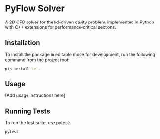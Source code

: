 # PyFlow Solver

A 2D CFD solver for the lid-driven cavity problem, implemented in Python with C++ extensions for performance-critical sections.

## Installation

To install the package in editable mode for development, run the following command from the project root:

```bash
pip install -e .
```

## Usage

[Add usage instructions here]

## Running Tests

To run the test suite, use pytest:

```bash
pytest
```